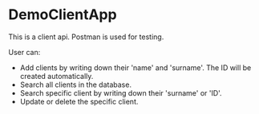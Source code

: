 DemoClientApp
===

This is a client api. Postman is used for testing.

User can:
 
* Add clients by writing down their 'name' and 'surname'. The ID will be created automatically.
* Search all clients in the database.
* Search specific client by writing down their 'surname' or 'ID'.
* Update or delete the specific client.

